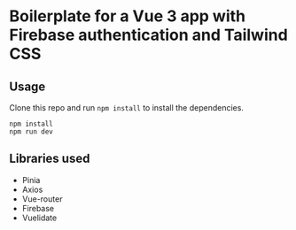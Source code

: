 # Boilerplate for a Vue 3 app with Firebase authentication and Tailwind CSS
## Usage
Clone this repo and run `npm install` to install the dependencies.

```
npm install
npm run dev
```

## Libraries used
* Pinia
* Axios
* Vue-router
* Firebase 
* Vuelidate 


